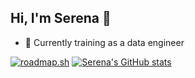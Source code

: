 ## Hi, I'm Serena 👋

- 🌱 Currently training as a data engineer

[![roadmap.sh](https://roadmap.sh/card/tall/6745b0af5434bf319a148669?variant=dark)](https://roadmap.sh) [![Serena's GitHub stats](https://github-readme-stats.vercel.app/api?username=serena351)](https://github.com/anuraghazra/github-readme-stats)
